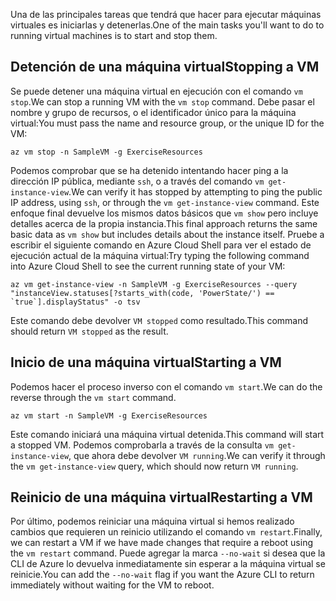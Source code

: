 <span data-ttu-id="fac98-101">Una de las principales tareas que tendrá que hacer para ejecutar máquinas virtuales es iniciarlas y detenerlas.</span><span class="sxs-lookup"><span data-stu-id="fac98-101">One of the main tasks you'll want to do to running virtual machines is to start and stop them.</span></span>

## <a name="stopping-a-vm"></a><span data-ttu-id="fac98-102">Detención de una máquina virtual</span><span class="sxs-lookup"><span data-stu-id="fac98-102">Stopping a VM</span></span>

<span data-ttu-id="fac98-103">Se puede detener una máquina virtual en ejecución con el comando `vm stop`.</span><span class="sxs-lookup"><span data-stu-id="fac98-103">We can stop a running VM with the `vm stop` command.</span></span> <span data-ttu-id="fac98-104">Debe pasar el nombre y grupo de recursos, o el identificador único para la máquina virtual:</span><span class="sxs-lookup"><span data-stu-id="fac98-104">You must pass the name and resource group, or the unique ID for the VM:</span></span>

```azurecli
az vm stop -n SampleVM -g ExerciseResources
```

<span data-ttu-id="fac98-105">Podemos comprobar que se ha detenido intentando hacer ping a la dirección IP pública, mediante `ssh`, o a través del comando `vm get-instance-view`.</span><span class="sxs-lookup"><span data-stu-id="fac98-105">We can verify it has stopped by attempting to ping the public IP address, using `ssh`, or through the `vm get-instance-view` command.</span></span> <span data-ttu-id="fac98-106">Este enfoque final devuelve los mismos datos básicos que `vm show` pero incluye detalles acerca de la propia instancia.</span><span class="sxs-lookup"><span data-stu-id="fac98-106">This final approach returns the same basic data as `vm show` but includes details about the instance itself.</span></span> <span data-ttu-id="fac98-107">Pruebe a escribir el siguiente comando en Azure Cloud Shell para ver el estado de ejecución actual de la máquina virtual:</span><span class="sxs-lookup"><span data-stu-id="fac98-107">Try typing the following command into Azure Cloud Shell to see the current running state of your VM:</span></span>

```azurecli
az vm get-instance-view -n SampleVM -g ExerciseResources --query "instanceView.statuses[?starts_with(code, 'PowerState/') == `true`].displayStatus" -o tsv
```

<span data-ttu-id="fac98-108">Este comando debe devolver `VM stopped` como resultado.</span><span class="sxs-lookup"><span data-stu-id="fac98-108">This command should return `VM stopped` as the result.</span></span>

## <a name="starting-a-vm"></a><span data-ttu-id="fac98-109">Inicio de una máquina virtual</span><span class="sxs-lookup"><span data-stu-id="fac98-109">Starting a VM</span></span>

<span data-ttu-id="fac98-110">Podemos hacer el proceso inverso con el comando `vm start`.</span><span class="sxs-lookup"><span data-stu-id="fac98-110">We can do the reverse through the `vm start` command.</span></span>

```azurecli
az vm start -n SampleVM -g ExerciseResources
```

<span data-ttu-id="fac98-111">Este comando iniciará una máquina virtual detenida.</span><span class="sxs-lookup"><span data-stu-id="fac98-111">This command will start a stopped VM.</span></span> <span data-ttu-id="fac98-112">Podemos comprobarla a través de la consulta `vm get-instance-view`, que ahora debe devolver `VM running`.</span><span class="sxs-lookup"><span data-stu-id="fac98-112">We can verify it through the `vm get-instance-view` query, which should now return `VM running`.</span></span>

## <a name="restarting-a-vm"></a><span data-ttu-id="fac98-113">Reinicio de una máquina virtual</span><span class="sxs-lookup"><span data-stu-id="fac98-113">Restarting a VM</span></span>

<span data-ttu-id="fac98-114">Por último, podemos reiniciar una máquina virtual si hemos realizado cambios que requieren un reinicio utilizando el comando `vm restart`.</span><span class="sxs-lookup"><span data-stu-id="fac98-114">Finally, we can restart a VM if we have made changes that require a reboot using the `vm restart` command.</span></span> <span data-ttu-id="fac98-115">Puede agregar la marca `--no-wait` si desea que la CLI de Azure lo devuelva inmediatamente sin esperar a la máquina virtual se reinicie.</span><span class="sxs-lookup"><span data-stu-id="fac98-115">You can add the `--no-wait` flag if you want the Azure CLI to return immediately without waiting for the VM to reboot.</span></span>

